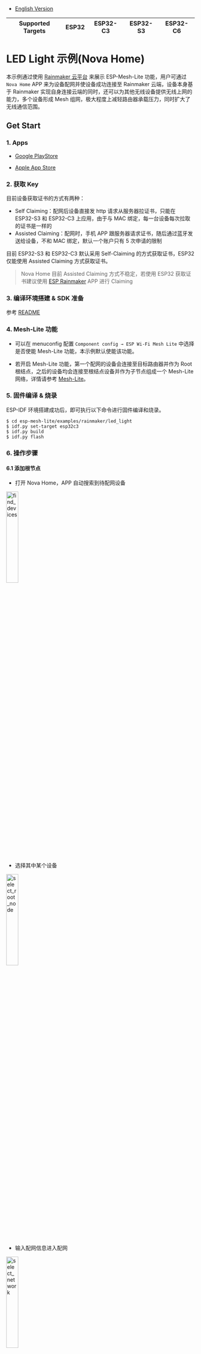 - [English Version](https://github.com/espressif/esp-mesh-lite/blob/master/examples/rainmaker/led_light/README.md)

| Supported Targets | ESP32 | ESP32-C3 | ESP32-S3 | ESP32-C6 |
| ----------------- | ----- | -------- | -------- | -------- |

# LED Light 示例(Nova Home)

本示例通过使用 [Rainmaker 云平台](https://rainmaker.espressif.com) 来展示 ESP-Mesh-Lite 功能，用户可通过 `Nova Home` APP 来为设备配网并使设备成功连接至 Rainmaker 云端，设备本身基于 Rainmaker 实现自身连接云端的同时，还可以为其他无线设备提供无线上网的能力，多个设备形成 Mesh 组网，极大程度上减轻路由器承载压力，同时扩大了无线通信范围。

## Get Start

### 1. Apps

- [Google PlayStore](https://play.google.com/store/apps/details?id=com.espressif.novahome)

- [Apple App Store](https://apps.apple.com/us/app/nova-home/id1563728960)

### 2. 获取 Key

目前设备获取证书的方式有两种：

- Self Claiming：配网后设备直接发 http 请求从服务器拉证书，只能在 ESP32-S3 和 ESP32-C3 上应用，由于与 MAC 绑定，每一台设备每次拉取的证书是一样的
- Assisted Claiming：配网时，手机 APP 跟服务器请求证书，随后通过蓝牙发送给设备，不和 MAC 绑定，默认一个账户只有 5 次申请的限制

目前 ESP32-S3 和 ESP32-C3 默认采用 Self-Claiming 的方式获取证书，ESP32 仅能使用 Assisted Claiming 方式获取证书。

>Nova Home 目前 Assisted Claiming 方式不稳定，若使用 ESP32 获取证书建议使用 [ESP Rainmaker](https://github.com/espressif/esp-rainmaker#phone-apps) APP 进行 Claiming

### 3. 编译环境搭建 & SDK 准备

参考 [README](https://github.com/espressif/esp-iot-bridge/blob/master/components/iot_bridge/User_Guide.md#3-set-up-development-environment)

### 4. Mesh-Lite 功能

- 可以在 menuconfig 配置 `Component config → ESP Wi-Fi Mesh Lite` 中选择是否使能 Mesh-Lite 功能，本示例默认使能该功能。

- 若开启 Mesh-Lite 功能，第一个配网的设备会连接至目标路由器并作为 Root 根结点，之后的设备均会连接至根结点设备并作为子节点组成一个 Mesh-Lite 网络，详情请参考 [Mesh-Lite](https://github.com/espressif/esp-mesh-lite/blob/master/components/mesh_lite/User_Guide_CN.md)。

### 5. 固件编译 & 烧录

ESP-IDF 环境搭建成功后，即可执行以下命令进行固件编译和烧录。

```
$ cd esp-mesh-lite/examples/rainmaker/led_light
$ idf.py set-target esp32c3
$ idf.py build
$ idf.py flash
```

### 6. 操作步骤

#### 6.1 添加根节点

- 打开 Nova Home，APP 自动搜索到待配网设备

<img src="https://raw.githubusercontent.com/espressif/esp-mesh-lite/master/examples/rainmaker/led_light/_static/find_devices.jpg" alt="find_devices" width="25%" div align=center />

- 选择其中某个设备

<img src="https://raw.githubusercontent.com/espressif/esp-mesh-lite/master/examples/rainmaker/led_light/_static/select_root_node.png" alt="select_root_node" width="25%" div align=center />

- 输入配网信息进入配网

<img src="https://raw.githubusercontent.com/espressif/esp-mesh-lite/master/examples/rainmaker/led_light/_static/select_network.jpg" alt="select_network" width="25%" div align=center />

- 配网成功

<img src="https://raw.githubusercontent.com/espressif/esp-mesh-lite/master/examples/rainmaker/led_light/_static/root_done.png" alt="root_done" width="25%" div align=center />

- 配网成功后的设备

<img src="https://raw.githubusercontent.com/espressif/esp-mesh-lite/master/examples/rainmaker/led_light/_static/root_device_of_common.png" alt="root_device_of_common" width="25%" div align=center />

- 配网成功后的设备所属 Mesh 页面（Mesh ID 为 117）

<img src="https://raw.githubusercontent.com/espressif/esp-mesh-lite/master/examples/rainmaker/led_light/_static/root_device_of_mesh.png" alt="root_device_of_mesh" width="25%" div align=center />

#### 6.2 添加子节点

- 进入对应 Mesh 页面，点击右上角加号

<img src="https://raw.githubusercontent.com/espressif/esp-mesh-lite/master/examples/rainmaker/led_light/_static/mesh_page.png" alt="mesh_page" width="25%" div align=center />

- 选择要配网的子节电设备

<img src="https://raw.githubusercontent.com/espressif/esp-mesh-lite/master/examples/rainmaker/led_light/_static/select_child_devices.jpg" alt="select_child_devices" width="25%" div align=center />

- 输入配网信息（同为路由器信息）进入配网

<img src="https://raw.githubusercontent.com/espressif/esp-mesh-lite/master/examples/rainmaker/led_light/_static/select_network.jpg" alt="select_network" width="25%" div align=center />

- 配网成功

<img src="https://raw.githubusercontent.com/espressif/esp-mesh-lite/master/examples/rainmaker/led_light/_static/child_done.png" alt="child_done" width="25%" div align=center />

#### 6.3 群控

- 进入 Mesh 页面，点击对应根节点，进入控制页面进行控制 Mesh 组网内部所有设备的灯效

<img src="https://raw.githubusercontent.com/espressif/esp-mesh-lite/master/examples/rainmaker/led_light/_static/root_control.png" alt="root_control" width="25%" div align=center />

#### 6.4 组控

- 进入 Mesh 页面，点击左下角 Group

<img src="https://raw.githubusercontent.com/espressif/esp-mesh-lite/master/examples/rainmaker/led_light/_static/click_group.png" alt="click_group" width="25%" div align=center />

- 创建 Mesh Group

<img src="https://raw.githubusercontent.com/espressif/esp-mesh-lite/master/examples/rainmaker/led_light/_static/select_device_for_group.png" alt="select_device_for_group" width="25%" div align=center />

- 通过创建的 Group 页面进行控制

<img src="https://raw.githubusercontent.com/espressif/esp-mesh-lite/master/examples/rainmaker/led_light/_static/group_control.png" alt="group_control" width="25%" div align=center />

### 7. 注意事项

- 目前 Nova Home 仅支持 Wi-Fi Provisioning 配网（BLE），故该示例目前不支持 ESP32-S2 芯片
